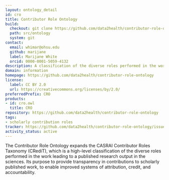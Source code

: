 ```yaml
---
layout: ontology_detail
id: cro
title: Contributor Role Ontology
build:
  checkout: git clone https://github.com/data2health/contributor-role-ontology.git
  path: src/ontology
  system: git
contact:
  email: whimar@ohsu.edu
  github: marijane
  label: Marijane White
  orcid: 0000-0001-5059-4132
description: A classification of the diverse roles performed in the work leading to a published research output in the sciences. Its purpose to provide transparency in contributions to scholarly published work, to enable improved systems of attribution, credit, and accountability.
domain: information
homepage: https://github.com/data2health/contributor-role-ontology
license:
  label: CC BY 2.0
  url: https://creativecommons.org/licenses/by/2.0/
preferredPrefix: CRO
products:
- id: cro.owl
  title: CRO
repository: https://github.com/data2health/contributor-role-ontology
tags:
- scholarly contribution roles
tracker: https://github.com/data2health/contributor-role-ontology/issues
activity_status: active
---
```


The Contributor Role Ontology expands the CASRAI Contributor Roles Taxonomy (CRediT), which is a high-level classification of the diverse roles performed in the work leading to a published research output in the sciences. Its purpose to provide transparency in contributions to scholarly published work, to enable improved systems of attribution, credit, and accountability.

